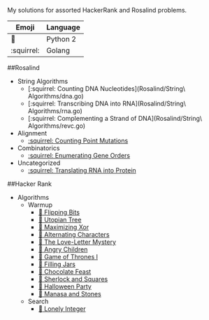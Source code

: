 My solutions for assorted HackerRank and Rosalind problems.

Emoji         | Language
------------- | -------------
:snake:       | Python 2
:squirrel:    | Golang

##Rosalind
- String Algorithms
	- [:squirrel: Counting DNA Nucleotides](Rosalind/String\ Algorithms/dna.go)
	- [:squirrel: Transcribing DNA into RNA](Rosalind/String\ Algorithms/rna.go)
	- [:squirrel: Complementing a Strand of DNA](Rosalind/String\ Algorithms/revc.go)
- Alignment
	- [:squirrel: Counting Point Mutations](Rosalind/Alignment/hamm.go)
- Combinatorics
	- [:squirrel: Enumerating Gene Orders](Rosalind/Combinatorics/perm.go)
- Uncategorized
	- [:squirrel: Translating RNA into Protein](Rosalind/Uncategorized/prot.go)

##Hacker Rank
- Algorithms
	- Warmup
		- [:snake: Flipping Bits](HackerRank/Algorithms/Warmup/flipping_bits.py)
		- [:snake: Utopian Tree](HackerRank/Algorithms/Warmup/utopian_tree.py)
		- [:snake: Maximizing Xor](HackerRank/Algorithms/Warmup/maximizing_xor.py)
		- [:snake: Alternating Characters](HackerRank/Algorithms/Warmup/alternating_characters.py)
		- [:snake: The Love-Letter Mystery](HackerRank/Algorithms/Warmup/love_letter_mystery.py)
		- [:snake: Angry Children](HackerRank/Algorithms/Warmup/angry_children.py)
		- [:snake: Game of Thrones I](HackerRank/Algorithms/Warmup/game_of_thrones_i.py)
		- [:snake: Filling Jars](HackerRank/Algorithms/Warmup/filling_jars.py)
		- [:snake: Chocolate Feast](HackerRank/Algorithms/Warmup/chocolate_feast.py)
		- [:snake: Sherlock and Squares](HackerRank/Algorithms/Warmup/sherlock_and_squares.py)
		- [:snake: Halloween Party](HackerRank/Algorithms/Warmup/halloween_party.py)
		- [:snake: Manasa and Stones](HackerRank/Algorithms/Warmup/manasa_and_stones.py)
	- Search
	 	- [:snake: Lonely Integer](HackerRank/Algorithms/Search/lonely_integer.py)
